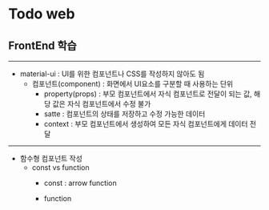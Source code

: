 
<h1>Todo web</h1>
 
FrontEnd 학습
---
----
- material-ui : UI를 위한 컴포넌트나 CSS를 작성하지 않아도 됨
  - 컴포넌트(component) : 화면에서 UI요소를 구분할 때 사용하는 단위
    - property(props) : 부모 컴포넌트에서 자식 컴포넌트로 전달이 되는 값, 해당 값은 자식 컴포넌트에서 수정 불가
    - satte : 컴포넌트의 상태를 저장하고 수정 가능한 데이터
    - context : 부모 컴포넌트에서 생성하여 모든 자식 컴포넌트에게 데이터 전달
---
- 함수형 컴포넌트 작성
  - const vs function
    - const : arrow function<br>
    
    - function
